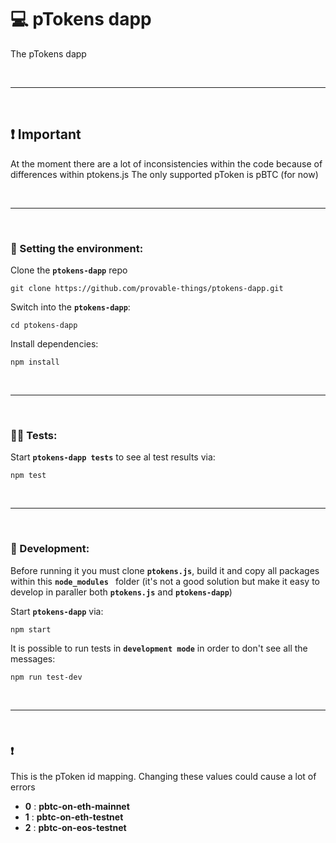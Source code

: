 # :computer: pTokens dapp

The pTokens dapp

&nbsp;

***

&nbsp;

## :exclamation: Important

At the moment there are a lot of inconsistencies within the code because of differences within ptokens.js The only supported pToken is pBTC (for now)

&nbsp;

***

&nbsp;

### :house_with_garden: Setting the environment:

Clone the __`ptokens-dapp`__ repo

```
git clone https://github.com/provable-things/ptokens-dapp.git
```

Switch into the __`ptokens-dapp`__:

```
cd ptokens-dapp
```

Install dependencies:

```
npm install
```

&nbsp;

***

&nbsp;

### :guardsman: Tests:

Start __`ptokens-dapp tests`__ to see al test results via:

```
npm test
```

&nbsp;

***

&nbsp;

### :wrench: Development:

Before running it you must clone __`ptokens.js`__, build it and copy all packages within this __`node_modules `__
folder (it's not a good solution but make it easy to develop in paraller both __`ptokens.js`__ and __`ptokens-dapp`__)


Start __`ptokens-dapp`__ via:

```
npm start
```

It is possible to run tests in __`development mode`__ in order to don't see all the messages:

```
npm run test-dev
```

&nbsp;

***

&nbsp;

### :exclamation: 

This is the pToken id mapping. Changing these values could cause a lot of errors

* __0__ : __pbtc-on-eth-mainnet__
* __1__ : __pbtc-on-eth-testnet__
* __2__ : __pbtc-on-eos-testnet__
